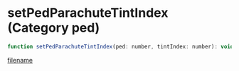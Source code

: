 # setPedParachuteTintIndex (Category ped)

```js
function setPedParachuteTintIndex(ped: number, tintIndex: number): void
```

[filename](setPedParachuteTintIndex_m.md ':include')
